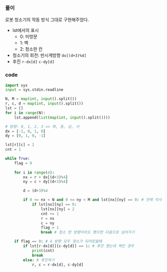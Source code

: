 ### 풀이
로봇 청소기의 작동 방식 그대로 구현해주었다.
- lst에서의 표시
  - 0: 미방문
  - 1: 벽
  - 2: 청소한 칸
- 청소기의 회전: 반시계방향
  `dx[(d+3)%4]`
- 후진
  `r-dx[d]` `c-dy[d]`

### code
```python
import sys
input = sys.stdin.readline

N, M = map(int, input().split())
r, c, d = map(int, input().split())
lst = []
for i in range(N):
    lst.append(list(map(int, input().split())))

# 방향: 0, 1, 2, 3 => 북, 동, 남, 서
dx = [-1, 0, 1, 0]
dy = [0, 1, 0, -1]

lst[r][c] = 2
cnt = 1

while True:
    flag = 0
    
    for i in range(4):
        nx = r + dx[(d+3)%4]
        ny = c + dy[(d+3)%4]

        d = (d+3)%4

        if 0 <= nx < N and 0 <= ny < M and lst[nx][ny] == 0: # 전체 직사각형 범위 안
            if lst[nx][ny] == 0:
                lst[nx][ny] = 2
                cnt += 1
                r = nx
                c = ny
                flag = 1
                break # 청소 한 방향이라도 했으면 다음으로 넘어가기

    if flag == 0: # 4 방향 모두 청소가 되어있을때
        if lst[r-dx[d]][c-dy[d]] == 1: # 후진 했는데 벽인 경우
            print(cnt)
            break
        else: # 후진하기
            r, c = r-dx[d], c-dy[d]
```            
